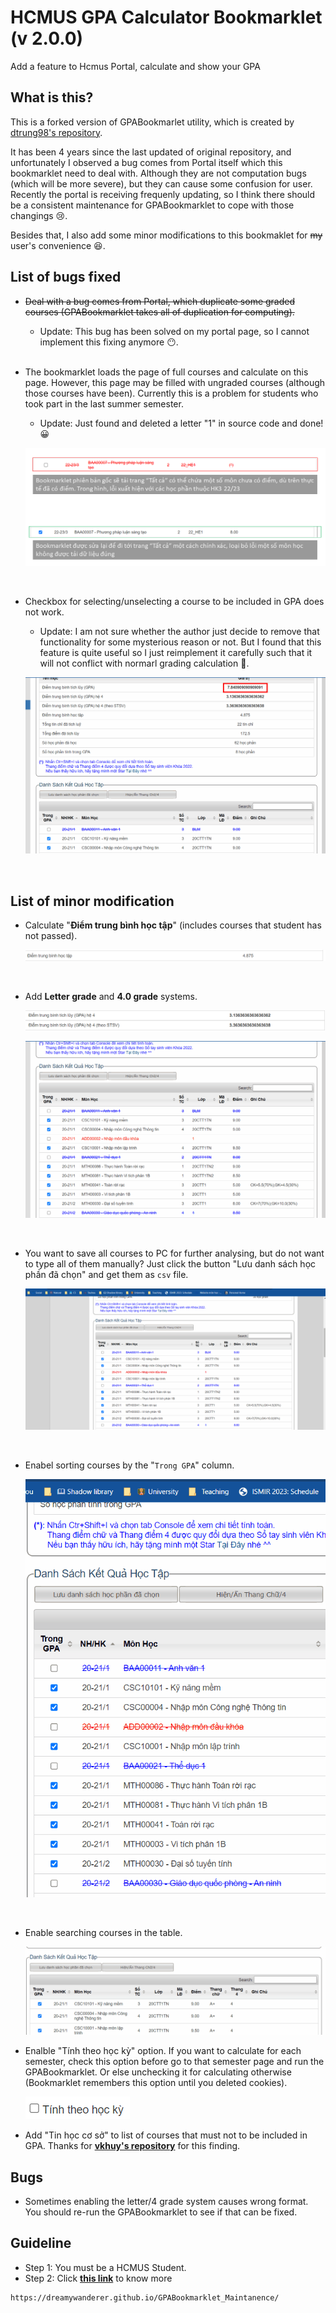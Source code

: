 # HCMUS GPA Calculator Bookmarklet (v 2.0.0)

Add a feature to Hcmus Portal, calculate and show your GPA

## What is this?

This is a forked version of GPABookmarlet utility, which is created by [dtrung98's repository](https://github.com/dtrung98/GPABookmarklet).

It has been 4 years since the last updated of original repository, and unfortunately I observed a bug comes from Portal itself which this bookmarklet need to deal with. Although they are not computation bugs (which will be more severe), but they can cause some confusion for user. Recently the portal is receiving frequenly updating, so I think there should be a consistent maintenance for GPABookmarklet to cope with those changings 😢.

Besides that, I also add some minor modifications to this bookmaklet for ~~my~~ user's convenience 😆.

## List of bugs fixed

- ~~Deal with a bug comes from Portal, which duplicate some graded courses (GPABookmarklet takes all of duplication for computing).~~

  - Update: This bug has been solved on my portal page, so I cannot implement this fixing anymore 😶.

  <br>

- The bookmarklet loads the page of full courses and calculate on this page. However, this page may be filled with ungraded courses (although those courses have been). Currently this is a problem for students who took part in the last summer semester.

  - Update: Just found and deleted a letter "1" in source code and done! 😀

  ![Bug 1](Figure/Fix_Bug_1.png)

  <br>

- Checkbox for selecting/unselecting a course to be included in GPA does not work.

  - Update: I am not sure whether the author just decide to remove that functionality for some mysterious reason or not. But I found that this feature is quite useful so I just reimplement it carefully such that it will not conflict with normarl grading calculation 🫣.

  ![Bug 2](Figure/Fix_Bug_2.gif)

  <br>

## List of minor modification

- Calculate "**Điểm trung bình học tập**" (includes courses that student has not passed).

  ![Feat 1](Figure/Modification_1.png)

  <br>

- Add **Letter grade** and **4.0 grade** systems.

  ![Feat 2](Figure/Modification_2.png)

  ![Feat 2](Figure/Modification_2_1.gif)

  <br>

- You want to save all courses to PC for further analysing, but do not want to type all of them manually? Just click the button "Lưu danh sách học phần đã chọn" and get them as ```csv``` file.

  ![Feat 3](Figure/Modification_3.gif)

  <br>

- Enabel sorting courses by the "```Trong GPA```" column.

  ![Feat 4](Figure/Modification_4.gif)

  <br>

- Enable searching courses in the table.

  ![Feat 5](Figure/Modification_5.gif)

- Enalble "Tính theo học kỳ" option. If you want to calculate for each semester, check this option before go to that semester page and run the GPABookmarklet. Or else unchecking it for calculating otherwise (Bookmarklet remembers this option until you deleted cookies).

  ![Feat 6](Figure/Modification_6.png)

- Add "Tin học cơ sở" to list of courses that must not to be included in GPA. Thanks for **[vkhuy's repository](https://github.com/vkhuy/GPABookmarklet)** for this finding.

## Bugs

- Sometimes enabling the letter/4 grade system causes wrong format. You should re-run the GPABookmarklet to see if that can be fixed.

## Guideline

- Step 1: You must be a HCMUS Student.
- Step 2: Click **[this link](https://dreamywanderer.github.io/GPABookmarklet_Maintanence/)** to know more

````
https://dreamywanderer.github.io/GPABookmarklet_Maintanence/
````
